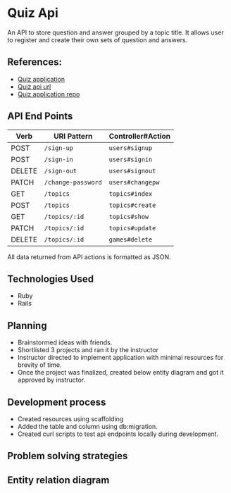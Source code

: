 # Quiz Api

An API to store question and answer grouped by a topic title. It allows user to register and create their own sets of question and answers.


## References:
* [Quiz application]()
* [Quiz api url]()
* [Quiz application repo]()

## API End Points

| Verb   | URI Pattern            | Controller#Action |
|--------|------------------------|-------------------|
| POST   | `/sign-up`             | `users#signup`    |
| POST   | `/sign-in`             | `users#signin`    |
| DELETE | `/sign-out`            | `users#signout`   |
| PATCH  | `/change-password`     | `users#changepw`  |
| GET    | `/topics`               | `topics#index`     |
| POST   | `/topics`               | `topics#create`    |
| GET    | `/topics/:id`           | `topics#show`      |
| PATCH  | `/topics/:id`           | `topics#update`    |
| DELETE | `/topics/:id`           | `games#delete`     |

All data returned from API actions is formatted as JSON.

## Technologies Used
* Ruby
* Rails

## Planning
* Brainstormed ideas with friends.
* Shortlisted 3 projects and ran it by the instructor
* Instructor directed to implement application with minimal resources for brevity of time.
* Once the project was finalized, created below entity diagram and got it approved by instructor.

## Development process
 * Created resources using scaffolding
 * Added the table and column using db:migration.
 * Created curl scripts to test api endpoints locally during development.

## Problem solving strategies


## Entity relation diagram
